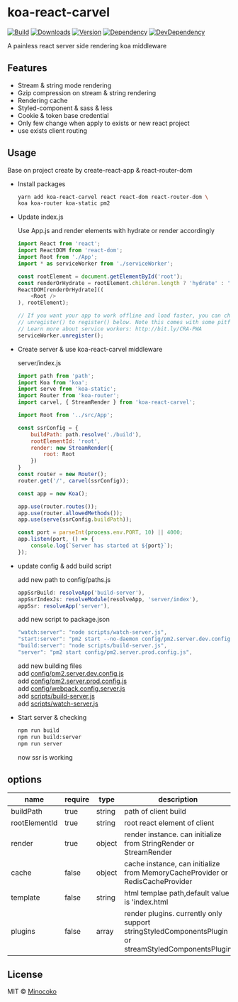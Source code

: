 # koa-react-carvel
[![Build][travis-img]][travis]
[![Downloads][koa-react-carvel-dt-img]][koa-react-carvel-pkg]
[![Version][koa-react-carvel-v-img]][koa-react-carvel-pkg]
[![Dependency][dependency-img]][dependency]
[![DevDependency][devDependency-img]][dependency]

[travis-img]: https://travis-ci.org/minocoko/koa-react-carvel.svg
[travis]: https://travis-ci.org/minocoko/koa-react-carvel
[coveralls-img]: https://coveralls.io/repos/github/minocoko/koa-react-carvel/badge.svg
[coveralls]: https://coveralls.io/github/minocoko/koa-react-carvel
[koa-react-carvel-pkg]: https://www.npmjs.com/package/koa-react-carvel
[koa-react-carvel-dt-img]: https://img.shields.io/npm/dt/koa-react-carvel.svg
[koa-react-carvel-v-img]: https://img.shields.io/npm/v/koa-react-carvel.svg
[dependency]: https://david-dm.org/minocoko/koa-react-carvel
[dependency-img]: https://david-dm.org/minocoko/koa-react-carvel/status.svg
[devDependency-img]: https://david-dm.org/minocoko/koa-react-carvel/dev-status.svg

A painless react server side rendering koa middleware

## Features
* Stream & string mode rendering
* Gzip compression on stream & string rendering
* Rendering cache
* Styled-component & sass & less
* Cookie & token base credential
* Only few change when apply to exists or new react project
* use exists client routing

## Usage

Base on project create by create-react-app & react-router-dom

* Install packages
    ```bash
    yarn add koa-react-carvel react react-dom react-router-dom \
    koa koa-router koa-static pm2
    ```

* Update index.js

    Use App.js and render elements with hydrate or render accordingly
    ```javascript
    import React from 'react';
    import ReactDOM from 'react-dom';
    import Root from './App';
    import * as serviceWorker from './serviceWorker';

    const rootElement = document.getElementById('root');
    const renderOrHydrate = rootElement.children.length ? 'hydrate' : 'render';
    ReactDOM[renderOrHydrate]((
        <Root />
    ), rootElement);

    // If you want your app to work offline and load faster, you can change
    // unregister() to register() below. Note this comes with some pitfalls.
    // Learn more about service workers: http://bit.ly/CRA-PWA
    serviceWorker.unregister();

    ```

* Create server & use koa-react-carvel middleware

    server/index.js
    ```javascript
    import path from 'path';
    import Koa from 'koa';
    import serve from 'koa-static';
    import Router from 'koa-router';
    import carvel, { StreamRender } from 'koa-react-carvel';

    import Root from '../src/App';

    const ssrConfig = {
        buildPath: path.resolve('./build'),
        rootElementId: 'root',
        render: new StreamRender({
            root: Root
        })
    }
    const router = new Router();
    router.get('/', carvel(ssrConfig));

    const app = new Koa();

    app.use(router.routes());
    app.use(router.allowedMethods());
    app.use(serve(ssrConfig.buildPath));

    const port = parseInt(process.env.PORT, 10) || 4000;
    app.listen(port, () => {
        console.log(`Server has started at ${port}`);
    });

    ```

* update config & add build script

    add new path to config/paths.js
    ```javascript
    appSsrBuild: resolveApp('build-server'),
    appSsrIndexJs: resolveModule(resolveApp, 'server/index'),
    appSsr: resolveApp('server'),
    ```

    add new script to package.json
    ```javascript
    "watch:server": "node scripts/watch-server.js",
    "start:server": "pm2 start --no-daemon config/pm2.server.dev.config.js",
    "build:server": "node scripts/build-server.js",
    "server": "pm2 start config/pm2.server.prod.config.js",
    ```

    add new building files<br>
    add [config/pm2.server.dev.config.js](examples/simple/config/pm2.server.dev.config.js) <br>
    add [config/pm2.server.prod.config.js](examples/simple/config/pm2.server.prod.config.js) <br>
    add [config/webpack.config.server.js](examples/simple/config/webpack.config.server.js) <br>
    add [scripts/build-server.js](examples/simple/scripts/build-server.js) <br>
    add [scripts/watch-server.js](examples/simple/scripts/watch-server.js) <br>
    

* Start server & checking

    ```bash
    npm run build
    npm run build:server
    npm run server
    ```
    now ssr is working

## options

|   name            |   require     |   type        |   description                                                                     |
|   -----------     |   ----------- |   ----------- |   -----------                                                                     |
|   buildPath       |   true        |   string      |   path of client build                                                            |
|   rootElementId   |   true        |   string      |   root react element of client                                                    |
|   render          |   true        |   object      |   render instance. can initialize from StringRender or StreamRender               |
|   cache           |   false       |   object      |   cache instance, can initialize from MemoryCacheProvider or RedisCacheProvider   |
|   template        |   false       |   string      |   html templae path,default value is 'index.html                                  |
|   plugins         |   false       |   array       |   render plugins. currently only support stringStyledComponentsPlugin or streamStyledComponentsPlugin |


## License

MIT © [Minocoko](mailto:minocoko@outlook.com)
